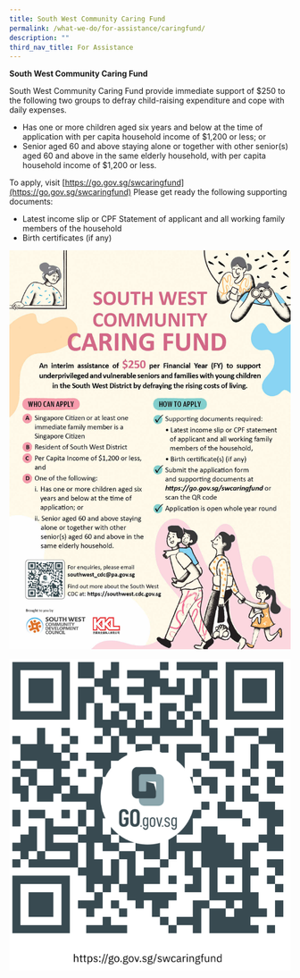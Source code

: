 ```yaml
---
title: South West Community Caring Fund
permalink: /what-we-do/for-assistance/caringfund/
description: ""
third_nav_title: For Assistance
---
```

**South West Community Caring Fund**

South West Community Caring Fund provide immediate support of $250 to the following two groups to defray child-raising expenditure and cope with daily expenses.

*   Has one or more children aged six years and below at the time of application with per capita household income of $1,200 or less; or
*   Senior aged 60 and above staying alone or together with other senior(s) aged 60 and above in the same elderly household, with per capita household income of $1,200 or less.

To apply, visit [https://go.gov.sg/swcaringfund](https://go.gov.sg/swcaringfund) Please get ready the following supporting documents:

*   Latest income slip or CPF Statement of applicant and all working family members of the household
*   Birth certificates (if any)

![](/images/What%20We%20Do/For%20Assistant/Caring%20Fund/edm_fa.jpg)

        
<a href="https://go.gov.sg/swcaringfund">
<img src="/images/What%20We%20Do/For%20Assistant/Caring%20Fund/qr%20code%20-%20caring%20fund%20form.png"></a>